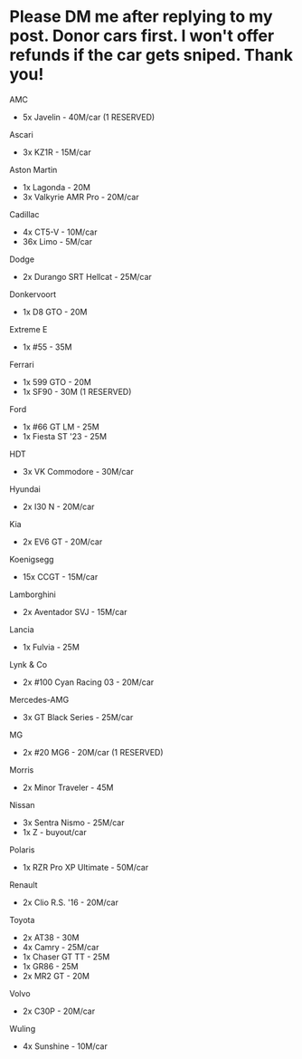 # Please DM me after replying to my post. Donor cars first. I won't offer refunds if the car gets sniped. Thank you!
AMC
* 5x Javelin - 40M/car (1 RESERVED)

Ascari
* 3x KZ1R - 15M/car

Aston Martin
* 1x Lagonda - 20M
* 3x Valkyrie AMR Pro - 20M/car

Cadillac
* 4x CT5-V - 10M/car
* 36x Limo - 5M/car

Dodge
* 2x Durango SRT Hellcat - 25M/car

Donkervoort
* 1x D8 GTO - 20M

Extreme E
* 1x #55 - 35M

Ferrari
* 1x 599 GTO - 20M
* 1x SF90  - 30M (1 RESERVED)

Ford
* 1x #66 GT LM - 25M
* 1x Fiesta ST '23 - 25M

HDT
* 3x VK Commodore - 30M/car

Hyundai
* 2x I30 N - 20M/car

Kia
* 2x EV6 GT - 20M/car

Koenigsegg
* 15x CCGT - 15M/car

Lamborghini
* 2x Aventador SVJ - 15M/car

Lancia
- 1x Fulvia - 25M

Lynk & Co
* 2x #100 Cyan Racing 03 - 20M/car

Mercedes-AMG
* 3x GT Black Series - 25M/car

MG
* 2x #20 MG6 - 20M/car (1 RESERVED)

Morris
* 2x Minor Traveler - 45M

Nissan
* 3x Sentra Nismo - 25M/car
* 1x Z - buyout/car

Polaris
* 1x RZR Pro XP Ultimate - 50M/car

Renault
* 2x Clio R.S. '16 - 20M/car

Toyota
* 2x AT38 - 30M
* 4x Camry - 25M/car
* 1x Chaser GT TT - 25M
* 1x GR86 - 25M
* 2x MR2 GT - 20M

Volvo
* 2x C30P - 20M/car

Wuling
* 4x Sunshine - 10M/car 